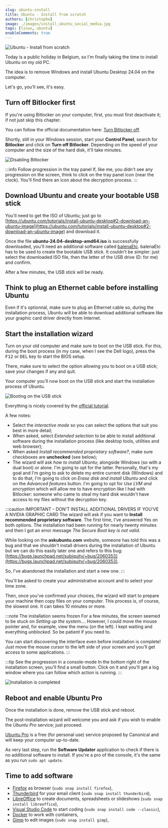 ```yaml
---
slug: ubuntu-install
title: Ubuntu - Install from scratch
authors: [christophe]
image: ./images/install_ubuntu_social_media.jpg
tags: [linux, ubuntu]
enableComments: true
---
```

![Ubuntu - Install from scratch](./images/install_ubuntu_banner.jpg)

Today is a public holiday in Belgium, so I'm finally taking the time to install Ubuntu on my old PC.

The idea is to remove Windows and install Ubuntu Desktop 24.04 on the computer.

Let's go, you'll see, it's easy.

<!-- truncate -->

## Turn off Bitlocker first

If you're using Bitlocker on your computer, first, you must first deactivate it; if not just skip this chapter.

You can follow the official documentation here: [Turn Bitlocker off](https://ubuntu.com/tutorials/install-ubuntu-desktop#13-additional-installing-ubuntu-alongside-windows-with-bitlocker).

Shortly, still in your Windows session, start your **Control Panel**, search for **Bitlocker** and click on **Turn off Bitlocker**. Depending on the speed of your computer and the size of the hard disk, it'll take minutes. 

![Disabling Bitlocker](./images/disabling_bitlocker.png)

:::info Follow progression in the tray panel
If, like me, you didn't see any progression on the screen, think to click on the tray panel icon (near the clock). You'll find there an icon about the decryption process.
:::

## Download Ubuntu and create your bootable USB stick

You'll need to get the ISO of Ubuntu; just go to [https://ubuntu.com/tutorials/install-ubuntu-desktop#2-download-an-ubuntu-image](https://ubuntu.com/tutorials/install-ubuntu-desktop#2-download-an-ubuntu-image) and download it.

Once the file **ubuntu-24.04-desktop-amd64.iso** is successfully downloaded, you'll need an additional software called [balenaEtc](https://etcher.balena.io/). balenaEtc has to be used to create the bootable USB stick. It couldn't be simpler: just select the downloaded ISO file, then the letter of the USB drive (D: for me) and confirm. 

After a few minutes, the USB stick will be ready.

## Think to plug an Ethernet cable before installing Ubuntu

Even if it's optionnal, make sure to plug an Ethernet cable so, during the installation process, Ubuntu will be able to download additional software like your graphic card driver directly from Internet.

## Start the installation wizard

Turn on your old computer and make sure to boot on the USB stick. For this, during the boot process (in my case, when I see the Dell logo), press the <kbd>F12</kbd> or <kbd>DEL</kbd> key to start the BIOS setup.

There, make sure to select the option allowing you to boot on a USB stick; save your changes if any and quit.

Your computer you'll now boot on the USB stick and start the installation process of Ubuntu.

![Booting on the USB stick](./images/boot_usb.png)

Everything is nicely covered by the [official tutorial](https://ubuntu.com/tutorials/install-ubuntu-desktop). 

A few notes:

* Select the *interactive mode* so you can select the options that suit you best in more detail;
* When asked, select *Extended selection* to be able to install additional software during the installation process (like desktop tools, utilities and web browser);
* When asked *Install recommended proprietary software?*, make sure checkboxes are **unchecked** (see below);
* The wizard will ask *how to install Ubuntu*; alongside Windows (so with a dual boot) or alone. I'm going to opt for the latter.
Personally, that's my goal and I'm going to ask to delete my entire current disk (Windows) and to do that, I'm going to click on *Erase disk and install Ubuntu* and click on the *Advanced features* button. I'm going to opt for *Use LVM and encryption* which will allow me to have encryption like I had with Bitlocker: someone who came to steal my hard disk wouldn't have access to my files without the decryption key.

:::caution IMPORTANT - DON'T INSTALL ADDITIONAL DRIVERS IF YOU'VE A NVIDIA GRAPHIC CARD
The wizard will ask if you want to **Install recommended proprietary software**. The first time, I've answered Yes on both options. The installation had been running for nearly twenty minutes and then I got an error message *The Secure Boot key is not valid*. 

While looking on the **askubuntu.com** website, someone has told this was a bug and that we shouldn't install drivers during the installation of Ubuntu but we can do this easily later one and refers to this bug: [https://bugs.launchpad.net/subiquity/+bug/2060353](https://bugs.launchpad.net/subiquity/+bug/2060353).

So, I've abandoned the installation and start a new one.
:::


You'll be asked to create your administrative account and to select your time zone.

Then, once you've confirmed your choices, the wizard will start to prepare your machine then copy files on your computer. This process is, of course, the slowest one. It can takes 10 minutes or more.

:::note The installation seems frozen
For a few minutes, the screen seemed to be stuck on *Setting up the system...*. However, I could move the mouse pointer and, for example, view the menu (on the left). I kept waiting and everything *unblocked*. So be patient if you need to.

You can start discovering the interface even before installation is complete! Just move the mouse cursor to the left side of your screen and you'll get access to some applications.
:::

:::tip See the progression in a console-mode
In the bottom right of the installation screen, you'll find a small button. Click on it and you'll get a log window where you can follow which action is running.
:::

![Installation is completed](./images/installation_done.png)

## Reboot and enable Ubuntu Pro

Once the installation is done, remove the USB stick and reboot.

The post-installation wizard will welcome you and ask if you wish to enable the *Ubuntu Pro* service; just proceed.

[Ubuntu Pro](https://ubuntu.com/pro) is a free (for personal use) service proposed by Canonical and will keep your computer up-to-date.

As very last step, run the **Software Updater** application to check if there is no additional software to install. If you're a pro of the console, it's the same as you run `sudo apt update`.

## Time to add software

* [Firefox](https://snapcraft.io/firefox) as browser (`sudo snap install firefox`),
* [Thunderbird](https://snapcraft.io/thunderbird) for your email client (`sudo snap install thunderbird`),
* [LibreOffice](https://snapcraft.io/libreoffice) to create documents, spreadsheets or slideshows (`sudo snap install libreoffice`),
* [Visual Studio Code](https://snapcraft.io/code) to start coding (`sudo snap install code --classic`),
* [Docker](https://docs.docker.com/engine/install/ubuntu/#install-using-the-repository) to work with containers,
* [Gimp](https://snapcraft.io/gimp) to edit images (`sudo snap install gimp`),

